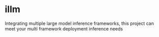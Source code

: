 # illm
Integrating multiple large model inference frameworks, this project can meet your multi framework deployment inference needs
